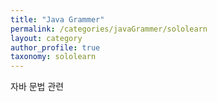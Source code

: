 ```yaml
---
title: "Java Grammer"
permalink: /categories/javaGrammer/sololearn
layout: category
author_profile: true
taxonomy: sololearn
---
```


자바 문법 관련
